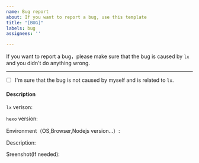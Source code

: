 ```yaml
---
name: Bug report
about: If you want to report a bug, use this template
title: "[BUG]"
labels: bug
assignees: ''

---
```


If you want to report a bug，please make sure that the bug is caused by `lx` and you didn't do anything wrong.

---

- [ ] I'm sure that the bug is not caused by myself and is related to `lx`.

#### Description

`lx` verison:

`hexo` version:

Environment（OS,Browser,Nodejs version...）:

Description:

Sreenshot(If needed):
